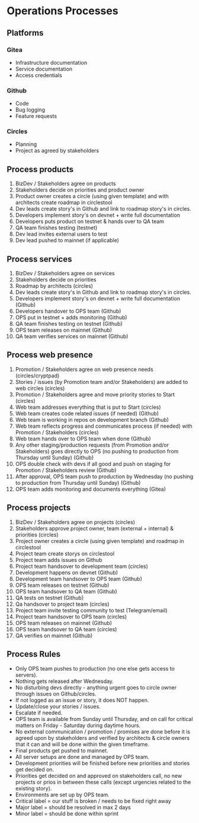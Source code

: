 # Operations Processes 

## Platforms

### Gitea

- Infrastructure documentation
- Service documentation
- Access credentials

### Github

- Code
- Bug logging 
- Feature requests

### Circles

- Planning
- Project as agreed by stakeholders


## Process products 
1. BizDev / Stakeholders agree on products
2. Stakeholders decide on priorities and product owner
3. Product owner creates a circle (using given template) and with architects create roadmap in circlestool
4. Dev leads create story's in Github and link to roadmap story's in circles.
5. Developers implement story's on devnet + write full documentation
6. Developers puts product on testnet & hands over to QA team 
7. QA team finishes testing (testnet) 
8. Dev lead invites external users to test 
9. Dev lead pushed to mainnet (if applicable)


## Process services
1. BizDev / Stakeholders agree on services 
2. Stakeholders decide on priorities 
3. Roadmap by architects (circles)
4. Dev leads create story's in Github and link to roadmap story's in circles.
5. Developers implement story's on devnet + write full documentation (Github)
6. Developers handover to OPS team (Github)
7. OPS put in testnet + adds monitoring (Github)
8. QA team finishes testing on testnet (Github)
9. OPS team releases on mainnet (Github)
10. QA team verifies services on mainnet (Github)


## Process web presence
1. Promotion / Stakeholders agree on web presence needs (circles/cryptpad)
2. Stories / issues (by Promotion team and/or Stakeholders) are added to web circles (circles)
3. Promotion / Stakeholders agree and move priority stories to Start (circles)
4. Web team addresses everything that is put to Start (circles)
5. Web team creates code related issues (if needed) (Github)
6. Web team is working in repos on development branch (Github)
7. Web team reflects progress and communicates process (if needed) with Promotion / Stakeholders (circles)
8. Web team hands over to OPS team when done (Github)
9. Any other staging/production requests (from Promotion and/or Stakeholders) goes directly to OPS (no pushing to production from Thursday until Sunday) (Github)
10. OPS double check with devs if all good and push on staging for Promotion / Stakeholders review (Github)
11. After approval, OPS team push to production by Wednesday (no pushing to production from Thursday until Sunday) (Github)
12. OPS team adds monitoring and documents everything (Gitea)

## Process projects
1. BizDev / Stakeholders agree on projects (circles)
2. Stakeholders approve project owner, team (external + internal) & priorities (circles)
3. Project owner creates a circle (using given template) and roadmap in circlestool
4. Project team create storys on circlestool
5. Project team adds issues on Github 
6. Project team handsover to development team (circles)
7. Development happens on devnet (Github)
8. Development team handsover to OPS team (Github)
9. OPS team releases on testnet (Github)
10. OPS team handsover to QA team (Github)
11. QA tests on testnet (Github)
12. Qa handsover to project team (circles)
13. Project team invite testing community to test (Telegram/email)
14. Project team handsover to OPS team (circles)
15. OPS team releases on mainnet (Github)
16. OPS team handsover to QA team (circles)
17. QA verifies on mainnet (Github)


## Process Rules
- Only OPS team pushes to production (no one else gets access to servers).
- Nothing gets released after Wednesday.
- No disturbing devs directly - anything urgent goes to circle owner through issues on Github/circles.
- If not logged as an issue or story, it does NOT happen.
- Update/close your stories / issues.
- Escalate if needed.
- OPS team is available from Sunday until Thursday, and on call for critical matters on Friday - Saturday during daytime hours. 
- No external communication / promotion / promises are done before it is agreed upon by stakeholders and verified by architects & circle owners that it can and will be done within the given timeframe.
- Final products get pushed to mainnet.
- All server setups are done and managed by OPS team.
- Development priorities will be finished before new priorities and stories get decided on. 
- Priorities get decided on and approved on stakeholders call, no new projects or prios in between these calls (except urgencies related to the existing story).
- Environments are set up by OPS team. 
- Critical label = our stuff is broken / needs to be fixed right away
- Major label = should be resolved in max 2 days
- Minor label = should be done within sprint

